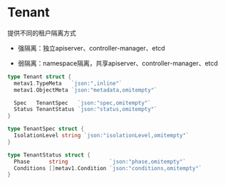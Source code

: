 # Tenant



提供不同的租户隔离方式

- 强隔离：独立apiserver、controller-manager、etcd

- 弱隔离：namespace隔离，共享apiserver、controller-manager、etcd



```go
type Tenant struct {
  metav1.TypeMeta   `json:",inline"`
  metav1.ObjectMeta `json:"metadata,omitempty"`

  Spec   TenantSpec   `json:"spec,omitempty"`
  Status TenantStatus `json:"status,omitempty"`
}

type TenantSpec struct {
  IsolationLevel string `json:"isolationLevel,omitempty"`
}

type TenantStatus struct {
  Phase      string             `json:"phase,omitempty"`
  Conditions []metav1.Condition `json:"conditions,omitempty"`
}
```

